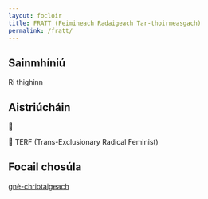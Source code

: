 ```yaml
---
layout: focloir
title: FRATT (Feimineach Radaigeach Tar-thoirmeasgach)
permalink: /fratt/
---
```


## Sainmhíniú

Ri thighinn

## Aistriúcháin

&#x1f3f4;&#xe0067;&#xe0062;&#xe0073;&#xe0063;&#xe0074;&#xe007f; 

&#x1f3f4;&#xe0067;&#xe0062;&#xe0065;&#xe006e;&#xe0067;&#xe007f; TERF (Trans-Exclusionary Radical Feminist)

## Focail chosúla

[gnè-chriotaigeach](https://faclair.lgbt/gne-chriotaigeach)
